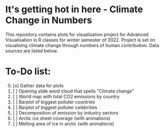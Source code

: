 # It's getting hot in here - Climate Change in Numbers
This repository contains plots for visualisation project for Advanced Visualisation in R classes for winter semester of 2022. Project is set on visualising climate change through numbers of human contribution. Data sources are listed below. 

# To-Do list:
0) [x] Gather data for plots
1) [ ] Opening slide word cloud that spells "Climate change"
2) [ ] World map with total CO2 emissions by country
3) [ ] Barplot of biggest polluter countries
4) [ ] Barplot of biggest polluter celebrities
5) [ ] Decomposition of emission by industry sectors
6) [ ] Arctic ice sheet coverage (with animations)
7) [ ] Melting area of ice in arctic (with animations)
